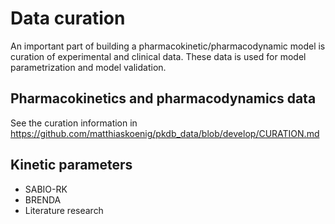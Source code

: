 # Data curation
An important part of building a pharmacokinetic/pharmacodynamic model is curation of experimental and clinical data. These data is used for model parametrization and model validation.  

## Pharmacokinetics and pharmacodynamics data
See the curation information in
https://github.com/matthiaskoenig/pkdb_data/blob/develop/CURATION.md

## Kinetic parameters
- SABIO-RK
- BRENDA
- Literature research
